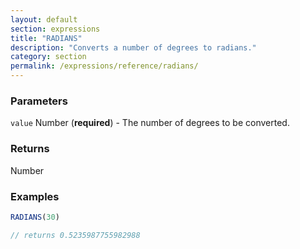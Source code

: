 ```yaml
---
layout: default
section: expressions
title: "RADIANS"
description: "Converts a number of degrees to radians."
category: section
permalink: /expressions/reference/radians/
---
```


### Parameters

`value` Number (__required__) - The number of degrees to be converted.

### Returns

Number

### Examples

```js
RADIANS(30)

// returns 0.5235987755982988
```